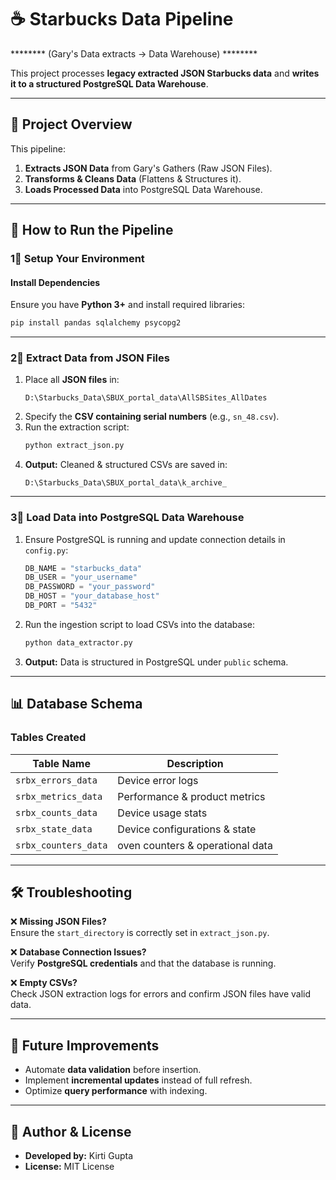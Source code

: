 # ☕ Starbucks Data Pipeline 
******** (Gary's Data extracts → Data Warehouse) ********

This project processes **legacy extracted JSON Starbucks data** and **writes it to a structured PostgreSQL Data Warehouse**.

---

## 📂 **Project Overview**
This pipeline:
1. **Extracts JSON Data** from Gary's Gathers (Raw JSON Files).
2. **Transforms & Cleans Data** (Flattens & Structures it).
3. **Loads Processed Data** into PostgreSQL Data Warehouse.

---

## 🚀 **How to Run the Pipeline**
### **1⃣ Setup Your Environment**
#### **Install Dependencies**
Ensure you have **Python 3+** and install required libraries:
```bash
pip install pandas sqlalchemy psycopg2
```

---

### **2⃣ Extract Data from JSON Files**
1. Place all **JSON files** in:
   ```
   D:\Starbucks_Data\SBUX_portal_data\AllSBSites_AllDates
   ```
2. Specify the **CSV containing serial numbers** (e.g., `sn_48.csv`).
3. Run the extraction script:
   ```bash
   python extract_json.py
   ```
4. **Output:** Cleaned & structured CSVs are saved in:
   ```
   D:\Starbucks_Data\SBUX_portal_data\k_archive_
   ```

---

### **3⃣ Load Data into PostgreSQL Data Warehouse**
1. Ensure PostgreSQL is running and update connection details in `config.py`:
   ```python
   DB_NAME = "starbucks_data"
   DB_USER = "your_username"
   DB_PASSWORD = "your_password"
   DB_HOST = "your_database_host"
   DB_PORT = "5432"
   ```
2. Run the ingestion script to load CSVs into the database:
   ```bash
   python data_extractor.py
   ```
3. **Output:** Data is structured in PostgreSQL under `public` schema.

---

## 📊 **Database Schema**
### **Tables Created**
| Table Name         | Description                           |
|--------------------|---------------------------------------|
| `srbx_errors_data`  | Device error logs                   |
| `srbx_metrics_data` | Performance & product metrics       |
| `srbx_counts_data`  | Device usage stats                  |
| `srbx_state_data`   | Device configurations & state       |
| `srbx_counters_data`| oven counters & operational data |

---

## 🛠 **Troubleshooting**
❌ **Missing JSON Files?**  
Ensure the `start_directory` is correctly set in `extract_json.py`.

❌ **Database Connection Issues?**  
Verify **PostgreSQL credentials** and that the database is running.

❌ **Empty CSVs?**  
Check JSON extraction logs for errors and confirm JSON files have valid data.

---

## 🎯 **Future Improvements**
- Automate **data validation** before insertion.
- Implement **incremental updates** instead of full refresh.
- Optimize **query performance** with indexing.

---

## 🔗 **Author & License**
- **Developed by:** Kirti Gupta
- **License:** MIT License

